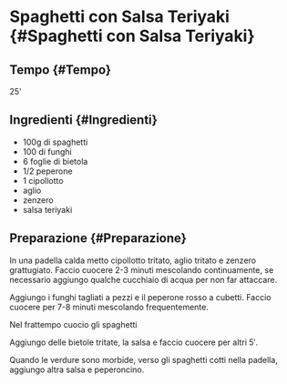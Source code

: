 # Spaghetti con Salsa Teriyaki {#Spaghetti con Salsa Teriyaki}

## Tempo {#Tempo}

25\'

## Ingredienti {#Ingredienti}

-   100g di spaghetti
-   100 di funghi
-   6 foglie di bietola
-   1/2 peperone
-   1 cipollotto
-   aglio
-   zenzero
-   salsa teriyaki

## Preparazione {#Preparazione}

In una padella calda metto cipollotto tritato, aglio tritato e zenzero
grattugiato. Faccio cuocere 2-3 minuti mescolando continuamente, se
necessario aggiungo qualche cucchiaio di acqua per non far attaccare.

Aggiungo i funghi tagliati a pezzi e il peperone rosso a cubetti. Faccio
cuocere per 7-8 minuti mescolando frequentemente.

Nel frattempo cuocio gli spaghetti

Aggiungo delle bietole tritate, la salsa e faccio cuocere per altri 5′.

Quando le verdure sono morbide, verso gli spaghetti cotti nella padella,
aggiungo altra salsa e peperoncino.
